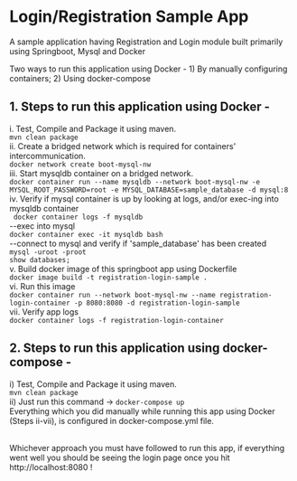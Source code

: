# Login/Registration Sample App
A sample application having Registration and Login module built primarily using Springboot, Mysql and Docker

Two ways to run this application using Docker - 1) By manually configuring containers; 2) Using docker-compose
## 1. Steps to run this application using Docker -
i. Test, Compile and Package it using maven.<br />
    `mvn clean package`<br />
ii. Create a bridged network which is required for containers' intercommunication.<br />
    `docker network create boot-mysql-nw`<br />
iii. Start mysqldb container on a bridged network.<br />
    `docker container run --name mysqldb --network boot-mysql-nw -e MYSQL_ROOT_PASSWORD=root -e MYSQL_DATABASE=sample_database -d mysql:8`<br />
iv. Verify if mysql container is up by looking at logs, and/or exec-ing into mysqldb container<br />
   ` docker container logs -f mysqldb`<br />
    --exec into mysql<br />
    `docker container exec -it mysqldb bash`<br />
    --connect to mysql and verify if 'sample_database' has been created<br />
    `mysql -uroot -proot`<br />
    `show databases;`<br />
v. Build docker image of this springboot app using Dockerfile<br />
    `docker image build -t registration-login-sample .`<br />
vi. Run this image<br />
    `docker container run --network boot-mysql-nw --name registration-login-container -p 8080:8080 -d registration-login-sample`<br />
vii. Verify app logs<br />
    `docker container logs -f registration-login-container`<br />
    
## 2. Steps to run this application using docker-compose - 
i) Test, Compile and Package it using maven.<br />
    `mvn clean package`<br />
ii) Just run this command -> `docker-compose up`<br />
Everything which you did manually while running this app using Docker (Steps ii-vii), is configured in docker-compose.yml file.<br /><br />

Whichever approach you must have followed to run this app, if everything went well you should be seeing the login page once you hit http://localhost:8080 !<br />
